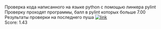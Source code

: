 Проверка кода написанного на языке python с помощью линкера pylint  
Проверку проходят программы, балл в pylint которых больше 7.00  
Результаты проверки на последнего пуша   [![link](https://github.com/andrey-andreu/linux-git1/actions/workflows/linter.yml/badge.svg)](https://github.com/andrey-andreu/linux-git1/actions/workflows/linter.yml)  
Score: 1.43
